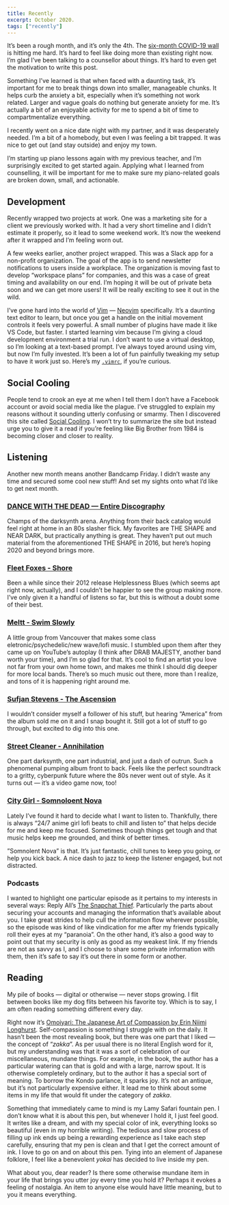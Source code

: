 ```yaml
---
title: Recently
excerpt: October 2020.
tags: ["recently"]
---
```


It’s been a rough month, and it’s only the 4th. The [six-month COVID-19 wall][covid-wall] is hitting me hard. It’s hard to feel like doing more than existing right now. I’m glad I’ve been talking to a counsellor about things. It’s hard to even get the motivation to write this post.

Something I’ve learned is that when faced with a daunting task, it’s important for me to break things down into smaller, manageable chunks. It helps curb the anxiety a bit, especially when it’s something not work related. Larger and vague goals do nothing but generate anxiety for me. It’s actually a bit of an enjoyable activity for me to spend a bit of time to compartmentalize everything.

I recently went on a nice date night with my partner, and it was desperately needed. I’m a bit of a homebody, but even I was feeling a bit trapped. It was nice to get out (and stay outside) and enjoy my town.

I’m starting up piano lessons again with my previous teacher, and I’m surprisingly excited to get started again. Applying what I learned from counselling, it will be important for me to make sure my piano-related goals are broken down, small, and actionable.

## Development

Recently wrapped two projects at work. One was a marketing site for a client we previously worked with. It had a very short timeline and I didn’t estimate it properly, so it lead to some weekend work. It’s now the weekend after it wrapped and I’m feeling worn out.

A few weeks earlier, another project wrapped. This was a Slack app for a non-profit organization. The goal of the app is to send newsletter notifications to users inside a workplace. The organization is moving fast to develop “workspace plans” for companies, and this was a case of great timing and availability on our end. I’m hoping it will be out of private beta soon and we can get more users! It will be really exciting to see it out in the wild.

I’ve gone hard into the world of [Vim][vim] — [Neovim][neovim] specifically. It’s a daunting text editor to learn, but once you get a handle on the initial movement controls it feels very powerful. A small number of plugins have made it like VS Code, but faster. I started learning vim because I’m giving a cloud development environment a trial run. I don’t want to use a virtual desktop, so I’m looking at a text-based prompt. I’ve always toyed around using vim, but now I’m fully invested. It’s been a lot of fun painfully tweaking my setup to have it work just so. Here’s my [`.vimrc`][vimrc], if you’re curious.

## Social Cooling

People tend to crook an eye at me when I tell them I don’t have a Facebook account or avoid social media like the plague. I’ve struggled to explain my reasons without it sounding utterly confusing or smarmy. Then I discovered this site called [Social Cooling][social-cooling]. I won’t try to summarize the site but instead urge you to give it a read if you’re feeling like Big Brother from 1984 is becoming closer and closer to reality.

## Listening

Another new month means another Bandcamp Friday. I didn’t waste any time and secured some cool new stuff! And set my sights onto what I’d like to get next month.

### [DANCE WITH THE DEAD — Entire Discography][dwtd]

Champs of the darksynth arena. Anything from their back catalog would feel right at home in an 80s slasher flick. My favorites are THE SHAPE and NEAR DARK, but practically anything is great. They haven’t put out much material from the aforementioned THE SHAPE in 2016, but here’s hoping 2020 and beyond brings more.

### [Fleet Foxes - Shore][shore]

Been a while since their 2012 release Helplessness Blues (which seems apt right now, actually), and I couldn’t be happier to see the group making more. I’ve only given it a handful of listens so far, but this is without a doubt some of their best.

### [Meltt - Swim Slowly][meltt]

A little group from Vancouver that makes some class eletronic/psychedelic/new wave/lofi music. I stumbled upon them after they came up on YouTube’s autoplay (I think after DRAB MAJESTY, another band worth your time), and I’m so glad for that. It’s cool to find an artist you love not far from your own home town, and makes me think I should dig deeper for more local bands. There’s so much music out there, more than I realize, and tons of it is happening right around me.

### [Sufjan Stevens - The Ascension][sufjan]

I wouldn’t consider myself a follower of his stuff, but hearing “America” from the album sold me on it and I snap bought it. Still got a lot of stuff to go through, but excited to dig into this one.

### [Street Cleaner - Annihilation][sc]

One part darksynth, one part industrial, and just a dash of outrun. Such a phenomenal pumping album front to back. Feels like the perfect soundtrack to a gritty, cyberpunk future where the 80s never went out of style. As it turns out — it’s a video game now, too!

### [City Girl - Somnoloent Nova][city-girl]

Lately I’ve found it hard to decide what I want to listen to. Thankfully, there is always “24/7 anime girl lofi beats to chill and listen to” that helps decide for me and keep me focused. Sometimes though things get tough and that music helps keep me grounded, and think of better times.

”Somnolent Nova” is that. It’s just fantastic, chill tunes to keep you going, or help you kick back. A nice dash to jazz to keep the listener engaged, but not distracted.

### Podcasts

I wanted to highlight one particular episode as it pertains to my interests in several ways: Reply All’s [The Snapchat Thief][snapchat-thief]. Particularly the parts about securing your accounts and managing the information that’s available about you. I take great strides to help cull the information flow wherever possible, so the episode was kind of like vindication for me after my friends typically roll their eyes at my “paranoia”. On the other hand, it’s also a good way to point out that my security is only as good as my weakest link. If my friends are not as savvy as I, and I choose to share some private information with them, then it’s safe to say it’s out there in some form or another.

## Reading

My pile of books — digital or otherwise — never stops growing. I flit between books like my dog flits between his favorite toy. Which is to say, I am often reading something different every day.

Right now it’s [Omoiyari: The Japanese Art of Compassion by Erin Niimi Longhurst][omoiyari]. Self-compassion is something I struggle with on the daily. It hasn’t been the most revealing book, but there was one part that I liked — the concept of “_zakka_”. As per usual there is no literal English word for it, but my understanding was that it was a sort of celebration of our miscellaneous, mundane things. For example, in the book, the author has a particular watering can that is gold and with a large, narrow spout. It is otherwise completely ordinary, but to the author it has a special sort of meaning. To borrow the Kondo parlance, it sparks joy. It’s not an antique, but it’s not particularly expensive either. It lead me to think about some items in my life that would fit under the category of _zakka_.

Something that immediately came to mind is my Lamy Safari fountain pen. I don’t know what it is about this pen, but whenever I hold it, I just feel good. It writes like a dream, and with my special color of ink, everything looks so beautiful (even in my horrible writing). The tedious and slow process of filling up ink ends up being a rewarding experience as I take each step carefully, ensuring that my pen is clean and that I get the correct amount of ink. I love to go on and on about this pen. Tying into an element of Japanese folklore, I feel like a benevolent _yokai_ has decided to live inside my pen.

What about you, dear reader? Is there some otherwise mundane item in your life that brings you utter joy every time you hold it? Perhaps it evokes a feeling of nostalgia. An item to anyone else would have little meaning, but to you it means everything.

[covid-wall]: https://metro.co.uk/2020/09/23/how-to-push-through-six-month-coronavirus-wall-13309340/
[vim]: https://www.vim.org
[neovim]: https://neovim.io
[vimrc]: https://gist.github.com/devinwl/e8fc207bef247bae57d9c86990106b91
[social-cooling]: https://www.socialcooling.com
[snapchat-thief]: https://gimletmedia.com/shows/reply-all/v4he6k
[omoiyari]: https://www.goodreads.com/book/show/52848030-omoiyari
[dwtd]: https://dancewiththedead.bandcamp.com
[shore]: https://fleetfoxes.bandcamp.com/album/shore
[meltt]: https://meltt.bandcamp.com/album/swim-slowly
[sufjan]: https://music.sufjan.com/album/the-ascension
[sc]: https://streetcleaner.bandcamp.com/album/annihilation
[city-girl]: https://city-girl.bandcamp.com/album/somnolent-nova
